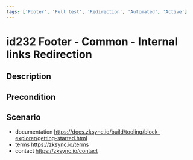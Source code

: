 ```yaml
---
tags: ['Footer', 'Full test', 'Redirection', 'Automated', 'Active']
---
```


# id232 Footer - Common - Internal links Redirection

## Description


## Precondition


## Scenario
- documentation https://docs.zksync.io/build/tooling/block-explorer/getting-started.html
- terms https://zksync.io/terms
- contact https://zksync.io/contact

